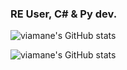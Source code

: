 ### RE User, C# & Py dev.

![viamane's GitHub stats](https://github-readme-stats.vercel.app/api?username=viamane&layout=compact&langs_count=7&theme=dracula)

![viamane's GitHub stats](https://github-readme-stats.vercel.app/api/top-langs/?username=viamane&layout=compact&langs_count=7&theme=dracula)
